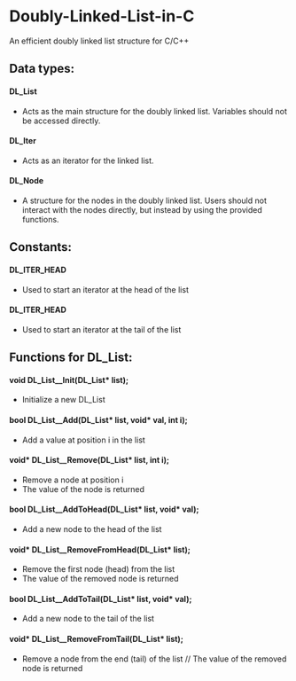 # Doubly-Linked-List-in-C
An efficient doubly linked list structure for C/C++

## Data types:

#### DL_List

- Acts as the main structure for the doubly linked list. Variables should not be accessed directly.


#### DL_Iter

- Acts as an iterator for the linked list.

#### DL_Node

- A structure for the nodes in the doubly linked list. Users should not interact with the nodes directly, but instead by using the provided functions.

## Constants:

#### DL_ITER_HEAD

- Used to start an iterator at the head of the list

#### DL_ITER_HEAD

- Used to start an iterator at the tail of the list

## Functions for DL_List:

#### void DL_List__Init(DL_List* list);

- Initialize a new DL_List


#### bool DL_List__Add(DL_List* list, void* val, int i);
- Add a value at position i in the list


#### void* DL_List__Remove(DL_List* list, int i);
- Remove a node at position i
- The value of the node is returned


#### bool DL_List__AddToHead(DL_List* list, void* val);
- Add a new node to the head of the list


#### void* DL_List__RemoveFromHead(DL_List* list);
- Remove the first node (head) from the list
- The value of the removed node is returned


#### bool DL_List__AddToTail(DL_List* list, void* val);
- Add a new node to the tail of the list


#### void* DL_List__RemoveFromTail(DL_List* list);
- Remove a node from the end (tail) of the list
// The value of the removed node is returned
